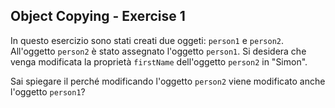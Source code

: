 ## Object Copying - Exercise 1

In questo esercizio sono stati creati due oggeti: `person1` e `person2`. All'oggetto `person2` è stato assegnato l'oggetto `person1`. Si desidera che venga modificata la proprietà `firstName` dell'oggetto `person2` in "Simon".

Sai spiegare il perché modificando l'oggetto `person2` viene modificato anche l'oggetto `person1`?